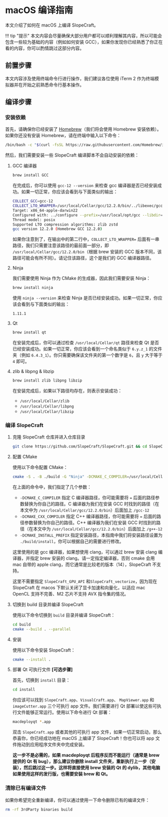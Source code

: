 # macOS 编译指南

本文介绍了如何在 macOS 上编译 SlopeCraft。

!!! tip "提示"
    本文内容会尽量确保大部分用户都可以顺利理解其内容，所以可能会包含一些较为基础的内容（例如如何安装 GCC），如果你发现你已经熟悉了你正在看的内容，你可以酌情跳过这部分内容。

## 前置步骤

本文内容涉及使用终端命令行进行操作，我们建议各位使用 iTerm 2 作为终端模拟器并在开始之前熟悉命令行基本操作。

## 编译步骤

### 安装依赖

首先，请确保你已经安装了 [Homebrew](https://brew.sh/)（我们将会使用 Homebrew 安装依赖）。如果你还没有安装 Homebrew，请在终端中输入以下命令：

```bash
/bin/bash -c "$(curl -fsSL https://raw.githubusercontent.com/Homebrew/install/HEAD/install.sh)"
```

然后，我们需要安装一些 SlopeCraft 编译脚本不会自动安装的依赖：

1. GCC 编译器

    ```bash
    brew install GCC
    ```

    在完成后，你可以使用 `gcc-12 --version` 来检查 gcc 编译器是否已经安装成功。如果一切正常，你应该会看到与下面类似的输出：

    ```bash
    COLLECT_GCC=gcc-12
    COLLECT_LTO_WRAPPER=/usr/local/Cellar/gcc/12.2.0/bin/../libexec/gcc/x86_64-apple-darwin22/12/lto-wrapper
    Target: x86_64-apple-darwin22
    Configured with: ../configure --prefix=/usr/local/opt/gcc --libdir=/usr/local/opt/gcc/lib/gcc/current --disable-nls --enable-checking=release --with-gcc-major-version-only --enable-languages=c,c++,objc,obj-c++,fortran --program-suffix=-12 --with-gmp=/usr/local/opt/gmp --with-mpfr=/usr/local/opt/mpfr --with-mpc=/usr/local/opt/libmpc --with-isl=/usr/local/opt/isl --with-zstd=/usr/local/opt/zstd --with-pkgversion='Homebrew GCC 12.2.0' --with-bugurl=https://github.com/Homebrew/homebrew-core/issues --with-system-zlib --build=x86_64-apple-darwin22 --with-sysroot=/Library/Developer/CommandLineTools/SDKs/MacOSX13.sdk
    Thread model: posix
    Supported LTO compression algorithms: zlib zstd
    gcc version 12.2.0 (Homebrew GCC 12.2.0)
    ```

    如果你注意到了，在输出中的第二行中，`COLLECT_LTO_WRAPPER=` 后面有一串路径，我们只需要注意该路径的最前面一部分，即 `/usr/local/Cellar/gcc/12.2.0/bin`（根据 brew 安装的 GCC 版本不同，该路径可能会有所不同）。请记住该路径，这个是我们的 GCC 编译器路径。

2. Ninja

    我们需要使用 Ninja 作为 CMake 的生成器，因此我们需要安装 Ninja：

    ```bash
    brew install ninja
    ```

    使用 `ninja --version` 来检查 Ninja 是否已经安装成功。如果一切正常，你应该会看到与下面类似的输出：

    ```bash
    1.11.1
    ```

3. Qt

    ```bash
    brew install qt
    ```

    在安装完成后，你可以通过检查 `/usr/local/Cellar/qt` 路径来检查 Qt 是否已经安装成功。如果一切正常，你应该会看到一个命名类似于 `6.y.z_1` 的文件夹（例如 `6.4.3_1`）。你只需要确保该文件夹的第一个数字是 `6`，且 `y` 大于等于 `4` 即可。

4. zlib & libpng & libzip

    ```bash
    brew install zlib libpng libzip
    ```

    在安装完成后，如果以下路径均存在，则表示安装成功：

    - `/usr/local/Cellar/zlib`
    - `/usr/local/Cellar/libpng`
    - `/usr/local/Cellar/libzip`

### 编译 SlopeCraft

1. 克隆 SlopeCraft 仓库并进入仓库目录

    ```bash
    git clone https://github.com/SlopeCraft/SlopeCraft.git && cd SlopeCraft
    ```

2. 配置 CMake

    使用以下命令配置 CMake：

    ```bash
    cmake -S . -B ./build -G "Ninja" -DCMAKE_C_COMPILER=/usr/local/Cellar/gcc/12.2.0/bin/gcc-12 -DCMAKE_CXX_COMPILER=/usr/local/Cellar/gcc/12.2.0/bin/g++-12 -DCMAKE_INSTALL_PREFIX=./build/install
    ```


    在上面的命令中，我们指定了几个参数：

    - `-DCMAKE_C_COMPILER` 指定 C 编译器路径，你可能需要将 `=` 后面的路径参数替换为你自己的路径。C 编译器为我们在安装 GCC 时找到的路径（在本文中为 `/usr/local/Cellar/gcc/12.2.0/bin`）后面加上 `/gcc-12`
    - `-DCMAKE_CXX_COMPILER` 指定 C++ 编译器路径，你可能需要将 `=` 后面的路径参数替换为你自己的路径。C++ 编译器为我们在安装 GCC 时找到的路径（在本文中为 `/usr/local/Cellar/gcc/12.2.0/bin`）后面加上 `/g++-12`
    - `-DCMAKE_INSTALL_PREFIX` 指定安装路径，本指南中我们将安装路径设置为 `./build/install`，你可以根据自己的需要进行修改。


    这里使用的是 gcc 编译器，如果想使用 clang，可以通过 brew 安装 clang 编译器，并指定 brew 安装的 clang。请一定指定编译器，否则 cmake 会用 mac 自带的 apple clang，而它通常是比较老的版本（14），SlopeCraft 不支持。

    这里不需要指定 `SlopeCraft_GPU_API` 和`SlopeCraft_vectorize`，因为现在 SlopeCraft 在 macos 下默认关闭了显卡加速和向量化，以适应 mac OpenCL 支持不完善、M2 芯片不支持 AVX 指令集的情况。

3. 切换到 build 目录并编译 SlopeCraft

    使用以下命令切换到 `build` 目录并编译 SlopeCraft：

    ```bash
    cd build
    cmake --build . --parallel
    ```

4. 安装

    使用以下命令安装 SlopeCraft：

    ```bash
    cmake --install .
    ```

5. 部署 Qt 可执行文件 **\[可选步骤\]**

    首先，切换到 `install` 目录：

    ```bash
    cd install
    ```

    你应该可以找到 `SlopeCraft.app`、`VisualCraft.app`、 `MapViewer.app` 和 `imageCutter.app` 三个可执行 app 文件。我们需要进行 Qt 部署以使这些可执行文件能够正常运行。使用以下命令进行 Qt 部署：

    ```bash
    macdeployqt *.app
    ```

    双击 `SlopeCraft.app` 或者其他的可执行 app 文件，如果一切正常启动，那么恭喜你，你已经成功地在 macOS 上编译了 SlopeCraft！你也可以将 app 文件拖动到应用程序文件夹中完成安装。

    **这一步不是必需的，如果 macdeployqt 后程序反而不能运行（通常是 brew 提供的 Qt 有 bug），那么建议你删除 install 文件夹，重新执行上一步（安装），然后跳过这一步。这样将直接使用 brew 安装的 Qt 的 dylib，其他电脑如果使用这样的发行版，也需要安装 brew 和 Qt。**

### 清除已有编译文件

如果你希望完全重新编译，你可以通过使用一下命令删除已有的编译文件：

```bash
rm -rf 3rdParty binaries build
```
